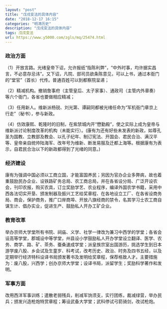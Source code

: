 ```yaml
---
layout: "post"
title: "戊戌变法的具体内容"
date: "2018-12-17 16:15"
categories: "明清历史"
description: "戊戌变法的具体内容"
tags: 戊戌变法
url: https://www.y5000.com/zgls/mq/25474.html
---
```






###  政治方面

（1）开放言路。光绪皇帝下诏，允许报纸“指陈利弊”，“中外时事，均许据实昌言，不必意存忌讳”。又下诏，凡院、部司员欲条陈意见，可以上书，通过本衙门的“堂官”（首长）代传。普通百姓可以到都察院呈递；

（2）精减机构。撤销詹事府（主管皇后、太子家事）、通政司（主管内外章奏）等六个衙门，各省也要做相应精减；

（3）任用新人。维新派杨锐、刘光第、谭嗣同都被光绪任命为“军机衙门章京上行走”（秘书），参与新政。

（4）仿效康熙、乾隆时的旧制，在紫禁城内开“懋勤殿”，使之实际上成为皇帝与维新派讨论制度改革的机构（未能实行）。(康有为还有好些未发表的新政，如尊孔圣为国教、立教部及教会、以孔子纪年、制订宪法、开国会、君民合治、满汉平等、皇帝亲自统帅陆海军、改年号为维新、断发易服及迁都上海等。根据康有为表示，自君民合治以下的新政都得到了光绪的同意。)

###  经济建设

康有为强调中国必须以工商立国，才能富国养民；另因为官办企业多弊病，故也着重鼓励民办企业、设铁路矿务总局、农工商总局，并在各省设分局、广泛开设农会，刊印农报，购买农具，订立奖励学艺、农业程序，编译外国农学书籍，采用中西各法切实开垦、颁发制器及振兴工艺给奖章程、在各地设立工厂、在各省设商务局、商会，保护商务，推广口岸商埠、开放八旗经商的禁令，名其学习士农工商自谋生计、倡办实业，促进生产、鼓励私人开办工矿企业。

###  教育改革

举办京师大学堂所有书院、祠庙、义学、社学一律改为兼习中西学的学堂；各省会设高等学堂，郡城设中等学堂，州县设小学鼓励私人开办学堂设立翻译、医学、农务、商学、路、矿、茶务、蚕桑速成学堂；派皇族宗室出国游历，挑选学生到日本游学废八股、乡会试及生童岁、科考试，改考历史、政治、时务及四书五经，以及定期举行经济特科设译书局颁发著书及发明给奖章程，保荐格致人才。主要措施为：废八股，兴西学；创办京师大学堂；设译书局，派留学生；奖励科学著作和发明。

###  军事方面

改用西洋军事训练；遣散老弱残兵，削减军饷须支，实行团练，裁减绿营，举办民兵；颁发兴造枪炮特赏章程；筹设武备大学堂；武科停试弓箭骑剑，改试枪炮。
